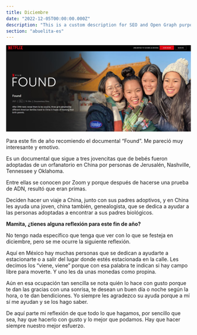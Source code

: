 ```yaml
---
title: Diciembre
date: "2022-12-05T00:00:00.000Z"
description: "This is a custom description for SEO and Open Graph purposes, rather than the default generated excerpt. Simply add a description field to the frontmatter."
section: "abuelita-es"
---
```


![PostImg](../images/dec22.jpg)

Para este fin de año recomiendo el documental “Found”. Me pareció muy interesante y emotivo.

Es un documental que sigue a tres jovencitas que de bebés fueron adoptadas de un orfanatorio en China por personas de Jerusalén, Nashville, Tennessee y Oklahoma.

Entre ellas se conocen por Zoom y porque después de hacerse una prueba de ADN, resultó que eran primas.

Deciden hacer un viaje a China, junto con sus padres adoptivos, y en China les ayuda una joven, china también, genealogista, que se dedica a ayudar a las personas adoptadas a encontrar a sus padres biológicos.

**Mamita, ¿tienes alguna reflexión para este fin de año?**

No tengo nada específico que tenga que ver con lo que se festeja en diciembre, pero se me ocurre la siguiente reflexión.

Aquí en México hay muchas personas que se dedican a ayudarte a estacionarte o a salir del lugar donde estés estacionada en la calle. Les decimos los “viene, viene” porque con esa palabra te indican si hay campo libre para moverte. Y uno les da unas monedas como propina.

Aún en esa ocupación tan sencilla se nota quién lo hace con gusto porque te dan las gracias con una sonrisa, te desean un buen día o noche según la hora, o te dan bendiciones. Yo siempre les agradezco su ayuda porque a mí sí me ayudan y se los hago saber.

De aquí parte mi reflexión de que todo lo que hagamos, por sencillo que sea, hay que hacerlo con gusto y lo mejor que podamos. Hay que hacer siempre nuestro mejor esfuerzo.

